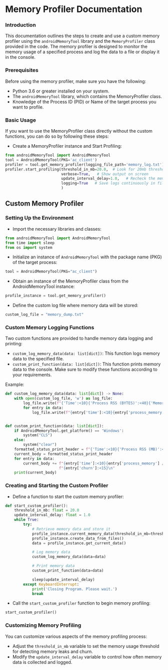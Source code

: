 # Memory Profiler Documentation

### Introduction 

This documentation outlines the steps to create and use a custom memory profiler using the `androidMemoryTool` library 
and the `MemoryProfiler` class provided in the code. The memory profiler is designed to monitor the memory usage of a 
specified process and log the data to a file or display it in the console.

### Prerequisites
Before using the memory profiler, make sure you have the following:
* Python 3.6 or greater installed on your system.
* The `androidMemoryTool` library, which contains the MemoryProfiler class.
* Knowledge of the Process ID (PID) or Name of the target process you want to profile.

### Basic Usage
If you want to use the MemoryProfiler class directly without the custom functions, 
you can do so by following these steps:

*  Create a MemoryProfiler instance and Start Profiling:
```python
from androidMemoryTool import AndroidMemoryTool
tool = AndroidMemoryTool(PKG='ac_client')
profiler = tool.get_memory_profiler(logging_file_path='memory_log.txt')
profiler.start_profiling(threshold_in_mb=20.0,  # Look for 20mb threshold in target program  
                         verbose=True,   # Show output on screen
                         update_interval_delay=1.0,   # Recheck the memory of target program for next threshold
                         logging=True   # Save logs continuously in file after given interval
                         )
```

## Custom Memory Profiler
### Setting Up the Environment
* Import the necessary libraries and classes:
```python
from androidMemoryTool import AndroidMemoryTool
from time import sleep
from os import system
```
* Initialize an instance of `AndroidMemoryTool` with the package name (PKG) of the target process:
```python
tool = AndroidMemoryTool(PKG="ac_client")
```

* Obtain an instance of the MemoryProfiler class from the AndroidMemoryTool instance:
```python
profile_instance = tool.get_memory_profiler()
```

* Define the custom log file where memory data will be stored:
```python
custom_log_file = "memory_dump.txt"
```

### Custom Memory Logging Functions
Two custom functions are provided to handle memory data logging and printing:
* `custom_log_memory_data(data: list[dict])`: This function logs memory data to the specified file.
* `custom_print_function(data: list[dict])`: This function prints memory data to the console.
Make sure to modify these functions according to your requirements.

Example:
```python
def custom_log_memory_data(data: list[dict]) -> None:
    with open(custom_log_file, 'w') as log_file:
        log_file.write(f"{'Time':<10}{'Process RSS (BYTES)':<40}{'Memory Leak':<15}{'Memory Churn':<15}\n")
        for entry in data:
            log_file.write(f"{entry['time']:<10}{entry['process_memory']:<40}{entry['leak']:<15}{entry['churn']:<15}\n")


def custom_print_function(data: list[dict]):
    if AndroidMemoryTool.get_platform() == 'Windows':
        system("CLS")
    else:
        system("clear")
    formatted_status_print_header = f"{'Time':<10}{'Process RSS (MB)':<30}{'Memory Leak':<15}{'Memory Churn':<15}\n"
    current_body = formatted_status_print_header
    for entry in data:
        current_body += f"{entry['time']:<10}{entry['process_memory'] / (1024 * 1024):<30}{entry['leak']:<15}" \
                        f"{entry['churn']:<15}\n"
    print(current_body)
```

### Creating and Starting the Custom Profiler
* Define a function to start the custom memory profiler:
```python
def start_custom_profiler():
    threshold_in_mb: float = 20.0
    update_interval_delay: float = 1.0
    while True:
        try:
            # Retrieve memory data and store it
            profile_instance.current_memory_data(threshold_in_mb=threshold_in_mb)
            profile_instance.create_data_from_files()
            data = profile_instance.get_current_data()

            # Log memory data
            custom_log_memory_data(data=data)

            # Print memory data
            custom_print_function(data=data)

            sleep(update_interval_delay)
        except KeyboardInterrupt:
            print('Closing Program. Please wait.')
            break
```
* Call the `start_custom_profiler` function to begin memory profiling:
```python
start_custom_profiler()
```

### Customizing Memory Profiling
You can customize various aspects of the memory profiling process:
* Adjust the `threshold_in_mb` variable to set the memory usage threshold for detecting memory leaks and churn.
* Modify the `update_interval_delay` variable to control how often memory data is collected and logged.





